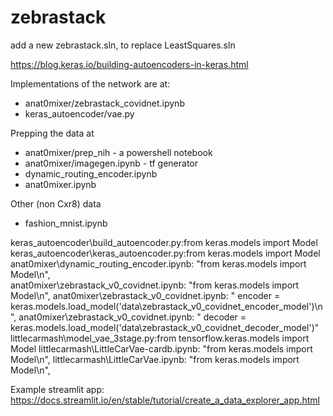# zebrastack

add a new zebrastack.sln, to replace LeastSquares.sln

https://blog.keras.io/building-autoencoders-in-keras.html

Implementations of the network are at:
- anat0mixer/zebrastack_covidnet.ipynb
- keras_autoencoder/vae.py

Prepping the data at
- anat0mixer/prep_nih - a powershell notebook
- anat0mixer/imagegen.ipynb - tf generator
- dynamic_routing_encoder.ipynb
- anat0mixer.ipynb

Other (non Cxr8) data
- fashion_mnist.ipynb


keras_autoencoder\build_autoencoder.py:from keras.models import Model      
keras_autoencoder\keras_autoencoder.py:from keras.models import Model      
anat0mixer\dynamic_routing_encoder.ipynb:    "from keras.models import Model\n",        
anat0mixer\zebrastack_v0_covidnet.ipynb:    "from keras.models import Model\n",
anat0mixer\zebrastack_v0_covidnet.ipynb:    "    encoder = keras.models.load_model('data\\zebrastack_v0_covidnet_encoder_model')\n",
anat0mixer\zebrastack_v0_covidnet.ipynb:    "    decoder = keras.models.load_model('data\\zebrastack_v0_covidnet_decoder_model')"
littlecarmash\model_vae_3stage.py:from tensorflow.keras.models import Model
littlecarmash\LittleCarVae-cardb.ipynb:    "from keras.models import Model\n",
littlecarmash\LittleCarVae.ipynb:    "from keras.models import Model\n",     


Example streamlit app: 
https://docs.streamlit.io/en/stable/tutorial/create_a_data_explorer_app.html
